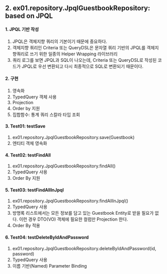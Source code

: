 ## 2. ex01.repository.JpqlGuestbookRepository: based on JPQL

#### 1. JPQL 기반 작성

1. JPQL은 객체지향 쿼리의 기본이기 때문에 중요하다.
2. 객체지향 쿼리인 Criteria 또는 QueryDSL은 문자열 쿼리 기반의 JPQL를 객체지향쿼리로 쓰기 위한 일종의 Helper Wrapping 라이브러리
3. 쿼리 로그를 보면 JPQL과 SQL이 나오는데, Criteria 또는 QueryDSL로 작성된 코드가 JPQL로 우선 변환되고 다시 최종적으로 SQL로 변환되기 때문이다.

#### 2. 구현

1. 영속화
2. TypedQuery 객체 사용
3. Projection
4. Order by 지원
5. 집합함수: 통계 쿼리 스칼라 타입 조회

#### 3. Test01: testSave

1. ex01.repository.JpqlGuestbookRepository.save(Guestbook)
2. 엔티티 객체 영속화

#### 4. Test02: testFindAll

1. ex01.repository.JpqlGuestbookRepository.findAll()
2. TypedQuery 사용
3. Order By 지원

#### 5. Test03: testFindAllInJpql

1. ex01.repository.JpqlGuestbookRepository.findAllInJpql()
2. TypedQuery 사용
3. 방명록 리스트에서는 모든 정보를 담고 있는 Guestbook Entity로 받을 필요가 없다. 이런 경우 DTO(VO) 객체에 필요한 컬럼만 Projection 한다.
4. Order By 적용

#### 6. Test04: testDeleteByIdAndPassword

1. ex01.repository.JpqlGuestbookRepository.deleteByIdAndPassword(id, password)
2. TypedQuery 사용
3. 이름 기반(Named) Parameter Binding